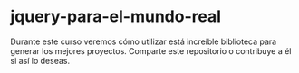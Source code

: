 jquery-para-el-mundo-real
=========================

Durante este curso veremos cómo utilizar está increíble biblioteca para generar los mejores proyectos. Comparte este repositorio o contribuye a él si así lo deseas.
